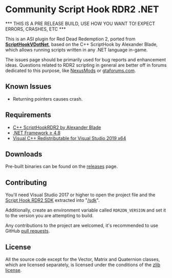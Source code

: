 Community Script Hook RDR2 .NET
============================
*** THIS IS A PRE RELEASE BUILD, USE HOW YOU WANT TO! EXPECT ERRORS, CRASHES, ETC ***

This is an ASI plugin for Red Dead Redemption 2, ported from [**ScriptHookVDotNet**](https://github.com/crosire/scripthookvdotnet/), based on the C++ ScriptHook by Alexander Blade, which allows running scripts written in any .NET language in-game.

The issues page should be primarily used for bug reports and enhancement ideas. Questions related to RDR2 scripting in general are better off in forums dedicated to this purpose, like [NexusMods](https://www.nexusmods.com/reddeadredemption2) or [gtaforums.com](https://gtaforums.com/forum/459-modding/).

## Known Issues
* Returning pointers causes crash.

## Requirements

* [C++ ScriptHookRDR2 by Alexander Blade](http://www.dev-c.com/rdr2/scripthookrdr2/)
* [.NET Framework ≥ 4.8](https://dotnet.microsoft.com/download/dotnet-framework/net48)
* [Visual C++ Redistributable for Visual Studio 2019 x64](https://support.microsoft.com/en-us/help/2977003/the-latest-supported-visual-c-downloads)

## Downloads

Pre-built binaries can be found on the [releases](https://github.com/crosire/scripthookrdr2dotnet/releases) page.

## Contributing

You'll need Visual Studio 2017 or higher to open the project file and the [Script Hook RDR2 SDK](http://dev-c.com/rdr2/scripthookrdr2/) extracted into "[/sdk](/sdk)".

Additionally, create an environment variable called `RDR2DN_VERSION` and set it to the version you are attempting to build.

Any contributions to the project are welcomed, it's recommended to use GitHub [pull requests](https://help.github.com/articles/using-pull-requests/).

## License

All the source code except for the Vector, Matrix and Quaternion classes, which are licensed separately, is licensed under the conditions of the [zlib license](LICENSE.txt).
